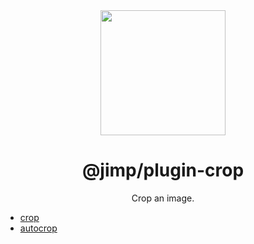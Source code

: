 <div align="center">
  <img width="200" height="200"
    src="https://s3.amazonaws.com/pix.iemoji.com/images/emoji/apple/ios-11/256/crayon.png">
  <h1>@jimp/plugin-crop</h1>
  <p>Crop an image.</p>
</div>

- [crop](http://jimp-dev.github.io/jimp/api/jimp/classes/jimp#crop)
- [autocrop](http://jimp-dev.github.io/jimp/api/jimp/classes/jimp#autocrop)
